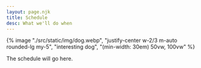 ```yaml
---
layout: page.njk
title: Schedule
desc: What we'll do when
---
```


{% image "./src/static/img/dog.webp", "justify-center w-2/3 m-auto rounded-lg my-5", "interesting dog", "(min-width: 30em) 50vw, 100vw" %}

The schedule will go here.